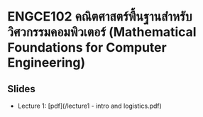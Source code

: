 # ENGCE102 คณิตศาสตร์พื้นฐานสำหรับวิศวกรรมคอมพิวเตอร์ (Mathematical Foundations for Computer Engineering)

## Slides
- Lecture 1: [pdf](/lecture1 - intro and logistics.pdf)
